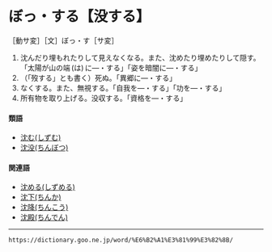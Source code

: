 # ぼっ・する【没する】

［動サ変］［文］ぼっ・す［サ変］
1. 沈んだり埋もれたりして見えなくなる。また、沈めたり埋めたりして隠す。「太陽が山の端 (は) に―・する」「姿を暗闇に―・する」
2. （「歿する」とも書く）死ぬ。「異郷に―・する」
3. なくする。また、無視する。「自我を―・する」「功を―・する」
4. 所有物を取り上げる。没収する。「資格を―・する」
    

#### 類語

-   [沈む(しずむ)](https://dictionary.goo.ne.jp/word/%E6%B2%88%E3%82%80/#jn-96856)
-   [沈没(ちんぼつ)](https://dictionary.goo.ne.jp/word/%E6%B2%88%E6%B2%A1/#jn-145881)

#### 関連語

-   [沈める(しずめる)](https://dictionary.goo.ne.jp/word/%E6%B2%88%E3%82%81%E3%82%8B/#jn-96865)
-   [沈下(ちんか)](https://dictionary.goo.ne.jp/word/%E6%B2%88%E4%B8%8B/#jn-145634)
-   [沈降(ちんこう)](https://dictionary.goo.ne.jp/word/%E6%B2%88%E9%99%8D/#jn-145701)
-   [沈殿(ちんでん)](https://dictionary.goo.ne.jp/word/%E6%B2%88%E6%AE%BF/#jn-145838)

---
`https://dictionary.goo.ne.jp/word/%E6%B2%A1%E3%81%99%E3%82%8B/`